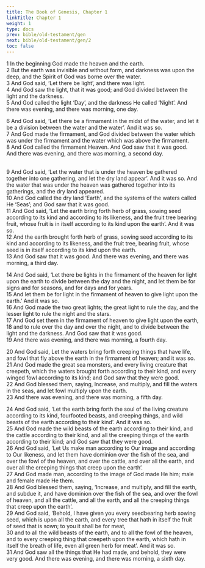 ```yaml
---
title: The Book of Genesis, Chapter 1
linkTitle: Chapter 1
weight: 1
type: docs
prev: bible/old-testament/gen
next: bible/old-testament/gen/2
toc: false
---
```

<p>
  1 In the beginning God made the heaven and the earth.<br>
  2 But the earth was invisible and without form, and darkness was upon the deep, and the Spirit of God was borne over the water.<br>
  3 And God said, ‘Let there be light’, and there was light.<br>
  4 And God saw the light, that it was good; and God divided between the light and the darkness.<br>
  5 And God called the light ‘Day’, and the darkness He called ‘Night’. And there was evening, and there was morning, one day.
</p>
<p>
  6 And God said, ‘Let there be a firmament in the midst of the water, and let it be a division between the water and the water’. And it was so.<br>
  7 And God made the firmament, and God divided between the water which was under the firmament and the
water which was above the firmament.<br>
  8 And God called the firmament Heaven. And
God saw that it was good. And there was evening, and there was morning, a second
day.
</p>
<p>
  <br>9 And God said, ‘Let the water that is under the heaven be gathered together into
one gathering, and let the dry land appear’. And it was so. And the water that was
under the heaven was gathered together into its gatherings, and the dry land appeared.
  <br>10 And God called the dry land ‘Earth’, and the systems of the waters called He ‘Seas’;
and God saw that it was good.
  <br>11 And God said, ‘Let the earth bring forth herb of grass,
sowing seed according to its kind and according to its likeness, and the fruit tree
bearing fruit, whose fruit is in itself according to its kind upon the earth’. And it was
so.
  <br>12 And the earth brought forth herb of grass, sowing seed according to its kind and
according to its likeness, and the fruit tree, bearing fruit, whose seed is in itself
according to its kind upon the earth.
  <br>13 And God saw that it was good. And there was
evening, and there was morning, a third day.
</p>
<p>
  14 And God said, ‘Let there be lights in the firmament of the heaven for light upon
the earth to divide between the day and the night, and let them be for signs and for
seasons, and for days and for years.
  <br>15 And let them be for light in the firmament of
heaven to give light upon the earth.’ And it was so.
  <br>16 And God made the two great
lights; the great light to rule the day, and the lesser light to rule the night and the stars.
  <br>17 And God set them in the firmament of heaven to give light upon the earth,
  <br>18 and to rule over the day and over the night, and to divide between the light and the darkness.
And God saw that it was good.
  <br>19 And there was evening, and there was morning, a fourth day.
</p>
<p>
  20 And God said, Let the waters bring forth creeping things that have life, and
fowl that fly above the earth in the firmament of heaven; and it was so.
  <br>21 And God made the great sea monsters, and every living creature that creepeth, which the waters
brought forth according to their kind, and every winged fowl according to its kind; and
God saw that they were good.
  <br>22 And God blessed them, saying, Increase, and multiply,
and fill the waters in the seas, and let fowl multiply upon the earth.
  <br>23 And there was
evening, and there was morning, a fifth day.
</p>
<p>
  24 And God said, ‘Let the earth bring forth the soul of the living creature
according to its kind, four­footed beasts, and creeping things, and wild beasts of the
earth according to their kind’. And it was so.
  <br>25 And God made the wild beasts of the
earth according to their kind, and the cattle according to their kind, and all the creeping
things of the earth according to their kind; and God saw that they were good.
  <br>26 And God said, ‘Let Us make man according to Our image and according to Our likeness, and
let them have dominion over the fish of the sea, and over the fowl of the heaven, and
over the cattle, and over all the earth, and over all the creeping things that creep upon
the earth’.
  <br>27 And God made man, according to the image of God made He him; male
and female made He them.
  <br>28 And God blessed them, saying, ‘Increase, and multiply,
and fill the earth, and subdue it, and have dominion over the fish of the sea, and over
the fowl of heaven, and all the cattle, and all the earth, and all the creeping things that
creep upon the earth’.
  <br>29 And God said, ‘Behold, I have given you every seed­bearing
herb sowing seed, which is upon all the earth, and every tree that hath in itself the fruit
of seed that is sown; to you it shall be for meat,
  <br>30 and to all the wild beasts of the earth,
and to all the fowl of the heaven, and to every creeping thing that creepeth upon the
earth, which hath in itself the breath of life, even all green herb for meat’. And it was
so.
  <br>31 And God saw all the things that He had made, and behold, they were very good.
And there was evening, and there was morning, a sixth day.
</p>
